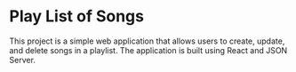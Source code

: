# Play List of Songs

This project is a simple web application that allows users to create, update, and delete songs in a playlist. The application is built using React and JSON Server.
